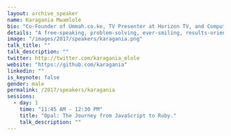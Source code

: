 ```yaml
---
layout: archive_speaker
name: Karagania Mwamlole
bio: "Co-Founder of Ummah.co.ke, TV Presenter at Horizon TV, and Computer Science Student"
details: "A free-speaking, problem-solving, ever-smiling, results-oriented student of Computer Science. Also co-founder of ummah.co.ke and TV presenter at Horizon TV."
image: "/images/2017/speakers/karagania.png"
talk_title: ""
talk_description: ""
twitter: http://twitter.com/karagania_mlole
website: "https://github.com/karagania"
linkedin: ""
is_keynote: false
gender: male
permalink: /2017/speakers/karagania
sessions:
  - day: 1
    time: "11:45 AM - 12:30 PM"
    title: "Opal: The Journey from JavaScript to Ruby."
    talk_description: ""
---
```

